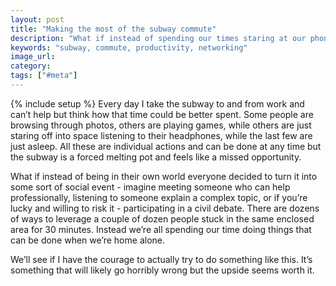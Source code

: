 ```yaml
---
layout: post
title: "Making the most of the subway commute"
description: "What if instead of spending our times staring at our phones during our commute we spent it talking to one another?"
keywords: "subway, commute, productivity, networking"
image_url:
category:
tags: ["#meta"]
---
```

{% include setup %}
Every day I take the subway to and from work and can’t help but think how that time could be better spent. Some people are browsing through photos, others are playing games, while others are just staring off into space listening to their headphones, while the last few are just asleep. All these are individual actions and can be done at any time but the subway is a forced melting pot and feels like a missed opportunity.

What if instead of being in their own world everyone decided to turn it into some sort of social event - imagine meeting someone who can help professionally, listening to someone explain a complex topic, or if you’re lucky and willing to risk it - participating in a civil debate. There are dozens of ways to leverage a couple of dozen people stuck in the same enclosed area for 30 minutes. Instead we’re all spending our time doing things that can be done when we’re home alone.

We’ll see if I have the courage to actually try to do something like this. It’s something that will likely go horribly wrong but the upside seems worth it.
